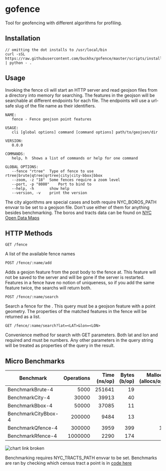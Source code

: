 # gofence

Tool for geofencing with different algorithms for profiling. 

## Installation

```
// omitting the dot installs to /usr/local/bin
curl -sSL https://raw.githubusercontent.com/buckhx/gofence/master/scripts/install.py | python - .
```

## Usage

Invoking the fence cli will start an HTTP server and read geojson files from a directory into memory for searching.
The features in the geojson will be searchable at different endpoints for each file.
The endpoints will use a url-safe slug of the file name as their identifiers.

```
NAME:
   fence - Fence geojson point features

USAGE:
   cli [global options] command [command options] path/to/geojson/dir
   
VERSION:
   0.0.0
   
COMMANDS:
   help, h	Shows a list of commands or help for one command
   
GLOBAL OPTIONS:
   --fence "rtree"	Type of fence to use rtree|brute|qtree|qrtree|city|city-bbox|bbox
   --zoom, -z "18"	Some fences require a zoom level
   --port, -p "8080"	Port to bind to
   --help, -h		show help
   --version, -v	print the version
```

The city algorithms are special cases and both require NYC_BOROS_PATH envvar to be set to a geojson file. 
Don't use either of them for anything besides benchmarking.
The boros and tracts data can be found on [NYC Open Data Maps](http://www1.nyc.gov/site/planning/data-maps/open-data/districts-download-metadata.page)

## HTTP Methods

    GET /fence

A list of the available fence names

    POST /fence/:name/add

Adds a geojon feature from the post body to the fence at. 
This feature will not be saved to the server and will be gone if the server is restarted. 
Features in a fence have no notion of uniqueness, so if you add the same feature twice, the searchs will return both.

    POST /fence/:name/search

Search a fence for the . This query must be a geojson feature with a point geometry. The properties of the matched features in the fence will be returned as a list.

    GET /fence/:name/search?lat=<LAT>&lon=<LON>

Convenience method for search with GET parameters. Both lat and lon and required and must be numbers. Any other parameters in the query string will be treated as properties of the query in the result.

## Micro Benchmarks

| Benchmark           | Operations | Time (ns/op) | Bytes (b/op) | Mallocs (allocs/op) | 
|---------------------|-----------:|-------------:|-------------:|--------------------:| 
| BenchmarkBrute-4    |       5000 |       251641 |           19 |                   1 | 
| BenchmarkCity-4     |      30000 |        39913 |           40 |                   1 | 
| BenchmarkBbox-4     |      50000 |        37085 |           11 |                   1 | 
| BenchmarkCityBbox-4 |     200000 |         9484 |           13 |                   1 | 
| BenchmarkQfence-4   |     300000 |         3959 |          399 |                  18 | 
| BenchmarkRfence-4   |    1000000 |         2290 |          174 |                   9 | 

![chart link broken](https://docs.google.com/spreadsheets/d/1PYoxb7nhPA_zrh9oPFnUH0mvo8geYvEkjfe8Jtc0vvY/pubchart?oid=1486005290&format=image)

Benchmarking requires NYC_TRACTS_PATH envvar to be set. Benchmarks are ran by checking which census tract a point is in [code here](lib/fence_test.go)
